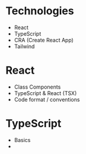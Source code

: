 # Technologies
- React
- TypeScript
- CRA (Create React App)
- Tailwind

# React
- Class Components
- TypeScript & React (TSX)
- Code format / conventions

# TypeScript
- Basics
- 